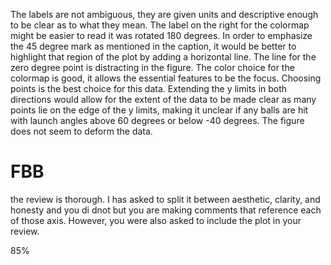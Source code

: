 The labels are not ambiguous, they are given units and descriptive enough to be clear as to what they mean. The label on the right for the colormap might be easier to read it was rotated 180 degrees. In order to emphasize the 45 degree mark as mentioned in the caption, it would be better to highlight that region of the plot by adding a horizontal line. The line for the zero degree point is distracting in the figure. The color choice for the colormap is good, it allows the essential features to be the focus. Choosing points is the best choice for this data. Extending the y limits in both directions would allow for the extent of the data to be made clear as many points lie on the edge of the y limits, making it unclear if any balls are hit with launch angles above 60 degrees or below -40 degrees. The figure does not seem to deform the data.


# FBB

the review is thorough. I has asked to split it between aesthetic, clarity, and honesty and you di dnot but you are making comments that reference each of those axis. However, you were also asked to include the plot in your review. 

85%

